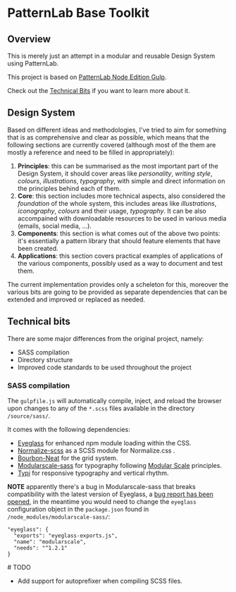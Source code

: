 # PatternLab Base Toolkit

## Overview

This is merely just an attempt in a modular and reusable Design System using PatternLab.

This project is based on [PatternLab Node Edition Gulp](https://github.com/pattern-lab/edition-node-gulp).

Check out the [Technical Bits](#technical-bits) if you want to learn more about it.

## Design System

Based on different ideas and methodologies, I've tried to aim for something that is as comprehensive and clear as possible, which means that the following sections are currently covered (although most of the them are mostly a reference and need to be filled in appropriately):

1. **Principles**: this can be summarised as the most important part of the Design System, it should cover areas like _personality_, _writing style_, _colours_, _illustrations_, _typography_, with simple and direct information on the principles behind each of them.
2. **Core**: this section includes more technical aspects, also considered the _foundation_ of the whole system, this includes areas like _illustrations_, _iconography_, _colours_ and their usage, _typography_. It can be also accompained with downloadable resources to be used in various media (emails, social media, ...).
3. **Components**: this section is what comes out of the above two points: it's essentially a pattern library that should feature elements that have been created.
4. **Applications**: this section covers practical examples of applications of the various components, possibly used as a way to document and test them.

The current implementation provides only a scheleton for this, moreover the various bits are going to be provided as separate dependencies that can be extended and improved or replaced as needed.

## Technical bits

There are some major differences from the original project, namely:

- SASS compilation
- Directory structure
- Improved code standards to be used throughout the project

### SASS compilation

The `gulpfile.js` will automatically compile, inject, and reload the browser upon changes to any of the `*.scss` files available in the directory `/source/sass/`.

It comes with the following dependencies:
- [Eyeglass](http://eyeglass.rocks/) for enhanced npm module loading within the CSS.
- [Normalize-scss](https://github.com/JohnAlbin/normalize-scss) as a SCSS module for Normalize.css .
- [Bourbon-Neat](http://neat.bourbon.io/) for the grid system.
- [Modularscale-sass](https://github.com/modularscale/modularscale-sass) for typography following [Modular Scale](http://modularscale.com) principles.
- [Typi](https://github.com/zellwk/typi) for responsive typography and vertical rhythm.

**NOTE** apparently there's a bug in Modularscale-sass that breaks compatibility with the latest version of Eyeglass, a [bug report has been opened](https://github.com/modularscale/modularscale-sass/issues/141), in the meantime you would need to change the `eyeglass` configuration object in the `package.json` found in `/node_modules/modularscale-sass/`:

    "eyeglass": {
      "exports": "eyeglass-exports.js",
      "name": "modularscale",
      "needs": "^1.2.1"
    }

# TODO

- Add support for autoprefixer when compiling SCSS files.
